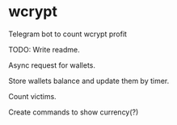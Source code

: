 # wcrypt
Telegram bot to count wcrypt profit 

TODO: 
Write readme.

Async request for wallets.

Store wallets balance and update them by timer.

Count victims. 

Create commands to show currency(?) 
